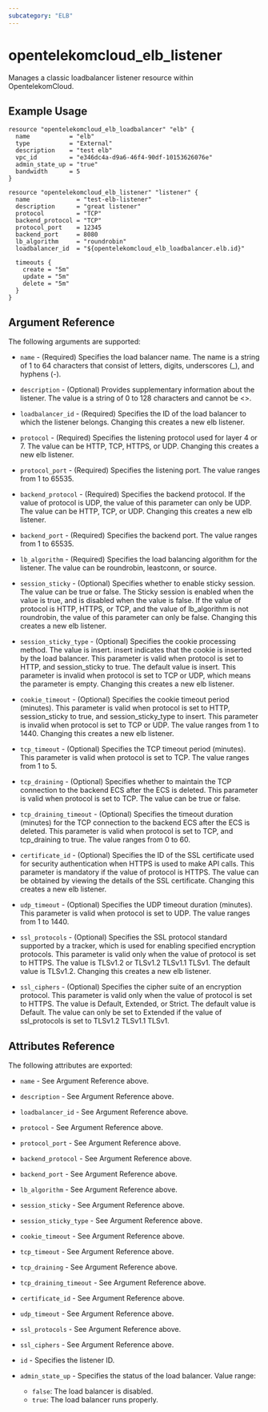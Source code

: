 ```yaml
---
subcategory: "ELB"
---
```


# opentelekomcloud_elb_listener

Manages a classic loadbalancer listener resource within OpentelekomCloud.

## Example Usage

```hcl
resource "opentelekomcloud_elb_loadbalancer" "elb" {
  name           = "elb"
  type           = "External"
  description    = "test elb"
  vpc_id         = "e346dc4a-d9a6-46f4-90df-10153626076e"
  admin_state_up = "true"
  bandwidth      = 5
}

resource "opentelekomcloud_elb_listener" "listener" {
  name             = "test-elb-listener"
  description      = "great listener"
  protocol         = "TCP"
  backend_protocol = "TCP"
  protocol_port    = 12345
  backend_port     = 8080
  lb_algorithm     = "roundrobin"
  loadbalancer_id  = "${opentelekomcloud_elb_loadbalancer.elb.id}"
  
  timeouts {
    create = "5m"
    update = "5m"
    delete = "5m"
  }
}
```

## Argument Reference

The following arguments are supported:

* `name` - (Required) Specifies the load balancer name. The name is a string
  of 1 to 64 characters that consist of letters, digits, underscores (_), and
  hyphens (-).

* `description` - (Optional) Provides supplementary information about the listener.
  The value is a string of 0 to 128 characters and cannot be <>.

* `loadbalancer_id` - (Required) Specifies the ID of the load balancer to which
  the listener belongs.  Changing this creates a new elb listener.

* `protocol` - (Required) Specifies the listening protocol used for layer 4
  or 7. The value can be HTTP, TCP, HTTPS, or UDP.  Changing this creates a
  new elb listener.

* `protocol_port` - (Required) Specifies the listening port. The value ranges from 1
  to 65535.

* `backend_protocol` - (Required) Specifies the backend protocol. If the value
  of protocol is UDP, the value of this parameter can only be UDP. The value can
  be HTTP, TCP, or UDP.  Changing this creates a new elb listener.

* `backend_port` - (Required) Specifies the backend port. The value ranges from
  1 to 65535.

* `lb_algorithm` - (Required) Specifies the load balancing algorithm for the
  listener. The value can be roundrobin, leastconn, or source.

* `session_sticky` - (Optional) Specifies whether to enable sticky session.
  The value can be true or false. The Sticky session is enabled when the value
  is true, and is disabled when the value is false. If the value of protocol is
  HTTP, HTTPS, or TCP, and the value of lb_algorithm is not roundrobin, the value
  of this parameter can only be false.  Changing this creates a new elb listener.

* `session_sticky_type` - (Optional) Specifies the cookie processing method.
  The value is insert. insert indicates that the cookie is inserted by the load
  balancer. This parameter is valid when protocol is set to HTTP, and session_sticky
  to true. The default value is insert. This parameter is invalid when protocol
  is set to TCP or UDP, which means the parameter is empty.  Changing this creates
  a new elb listener.

* `cookie_timeout` - (Optional) Specifies the cookie timeout period (minutes).
  This parameter is valid when protocol is set to HTTP, session_sticky to true,
  and session_sticky_type to insert. This parameter is invalid when protocol is
  set to TCP or UDP. The value ranges from 1 to 1440.  Changing this creates a
  new elb listener.

* `tcp_timeout` - (Optional) Specifies the TCP timeout period (minutes). This
  parameter is valid when protocol is set to TCP. The value ranges from 1 to 5.

* `tcp_draining` - (Optional) Specifies whether to maintain the TCP connection
  to the backend ECS after the ECS is deleted. This parameter is valid when protocol
  is set to TCP. The value can be true or false.

* `tcp_draining_timeout` - (Optional) Specifies the timeout duration (minutes)
  for the TCP connection to the backend ECS after the ECS is deleted. This parameter
  is valid when protocol is set to TCP, and tcp_draining to true. The value ranges
  from 0 to 60.

* `certificate_id` - (Optional) Specifies the ID of the SSL certificate used
  for security authentication when HTTPS is used to make API calls. This parameter
  is mandatory if the value of protocol is HTTPS. The value can be obtained by
  viewing the details of the SSL certificate.  Changing this creates a new elb
  listener.

* `udp_timeout` - (Optional) Specifies the UDP timeout duration (minutes). This
  parameter is valid when protocol is set to UDP. The value ranges from 1 to 1440.

* `ssl_protocols` - (Optional) Specifies the SSL protocol standard supported
  by a tracker, which is used for enabling specified encryption protocols. This
  parameter is valid only when the value of protocol is set to HTTPS. The value
  is TLSv1.2 or TLSv1.2 TLSv1.1 TLSv1. The default value is TLSv1.2. Changing
  this creates a new elb listener.

* `ssl_ciphers` - (Optional) Specifies the cipher suite of an encryption protocol.
  This parameter is valid only when the value of protocol is set to HTTPS. The
  value is Default, Extended, or Strict. The default value is Default. The value
  can only be set to Extended if the value of ssl_protocols is set to TLSv1.2
  TLSv1.1 TLSv1.

## Attributes Reference

The following attributes are exported:

* `name` - See Argument Reference above.

* `description` - See Argument Reference above.

* `loadbalancer_id` - See Argument Reference above.

* `protocol` - See Argument Reference above.

* `protocol_port` - See Argument Reference above.

* `backend_protocol` - See Argument Reference above.

* `backend_port` - See Argument Reference above.

* `lb_algorithm` - See Argument Reference above.

* `session_sticky` - See Argument Reference above.

* `session_sticky_type` - See Argument Reference above.

* `cookie_timeout` - See Argument Reference above.

* `tcp_timeout` - See Argument Reference above.

* `tcp_draining` - See Argument Reference above.

* `tcp_draining_timeout` - See Argument Reference above.

* `certificate_id` - See Argument Reference above.

* `udp_timeout` - See Argument Reference above.

* `ssl_protocols` - See Argument Reference above.

* `ssl_ciphers` - See Argument Reference above.

* `id` - Specifies the listener ID.

* `admin_state_up` - Specifies the status of the load balancer. Value range:
  * `false`: The load balancer is disabled. 
  * `true`: The load balancer runs properly.

